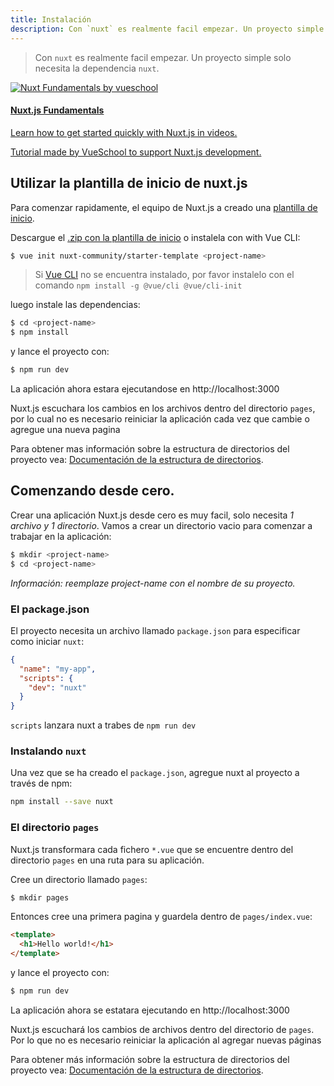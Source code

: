```yaml
---
title: Instalación
description: Con `nuxt` es realmente facil empezar. Un proyecto simple solo necesita la dependencia `nuxt`.
---
```


> Con `nuxt` es realmente facil empezar. Un proyecto simple solo necesita la dependencia `nuxt`.

<div>
  <a href="https://vueschool.io/courses/nuxtjs-fundamentals/?friend=nuxt" target="_blank" class="Promote">
    <img src="/nuxt-fundamentals.png" alt="Nuxt Fundamentals by vueschool"/>
    <div class="Promote__Content">
      <h4 class="Promote__Content__Title">Nuxt.js Fundamentals</h4>
      <p class="Promote__Content__Description">Learn how to get started quickly with Nuxt.js in videos.</p>
      <p class="Promote__Content__Signature">Tutorial made by VueSchool to support Nuxt.js development.</p>
    </div>
  </a>
</div>

## Utilizar la plantilla de inicio de nuxt.js

Para comenzar rapidamente, el equipo de Nuxt.js a creado una [plantilla de inicio](https://github.com/nuxt-community/starter-template).

Descargue el  [.zip con la plantilla de inicio](https://github.com/nuxt-community/starter-template/archive/master.zip) o instalela con with Vue CLI:

```bash
$ vue init nuxt-community/starter-template <project-name>
```

> Si [Vue CLI](https://github.com/vuejs/vue-cli) no se encuentra instalado, por favor instalelo con el comando `npm install -g @vue/cli @vue/cli-init`

luego instale las dependencias:

```bash
$ cd <project-name>
$ npm install
```

y lance el proyecto con:
```bash
$ npm run dev
```
La aplicación ahora estara ejecutandose en http://localhost:3000

<div class="Alert">

Nuxt.js escuchara los cambios en los archivos dentro del directorio `pages`, por lo cual no es necesario reiniciar la aplicación cada vez que cambie o agregue una nueva pagina

</div>

Para obtener mas información sobre la estructura de directorios del proyecto vea: [Documentación de la estructura de directorios](/guide/directory-structure).

## Comenzando desde cero.

Crear una aplicación Nuxt.js desde cero es muy facil, solo necesita *1 archivo y 1 directorio*. Vamos a crear un directorio vacio para comenzar a trabajar en la aplicación:

```bash
$ mkdir <project-name>
$ cd <project-name>
```

*Información: reemplaze project-name con el nombre de su proyecto.*

### El package.json

El proyecto necesita un archivo llamado `package.json` para especificar como iniciar `nuxt`:
```json
{
  "name": "my-app",
  "scripts": {
    "dev": "nuxt"
  }
}
```
`scripts` lanzara nuxt a trabes de `npm run dev`

### Instalando `nuxt`

Una vez que se ha creado el `package.json`, agregue nuxt al proyecto a través de npm:
```bash
npm install --save nuxt
```

### El directorio `pages`

Nuxt.js transformara cada fichero `*.vue` que se encuentre dentro del directorio `pages` en una ruta para su aplicación.

Cree un directorio llamado `pages`:
```bash
$ mkdir pages
```
Entonces cree una primera pagina y guardela dentro de `pages/index.vue`:
```html
<template>
  <h1>Hello world!</h1>
</template>
```

y lance el proyecto con:
```bash
$ npm run dev
```
La aplicación ahora se estatara ejecutando en http://localhost:3000

<div class="Alert">

Nuxt.js escuchará los cambios de archivos dentro del directorio de `pages`. Por lo que no es necesario reiniciar la aplicación al agregar nuevas páginas

</div>


Para obtener más información sobre la estructura de directorios del proyecto vea: [Documentación de la estructura de directorios](/guide/directory-structure).
